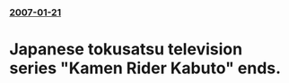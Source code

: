 ### [2007-01-21](/news/2007/01/21/index.md)

#  Japanese tokusatsu television series "Kamen Rider Kabuto" ends.



